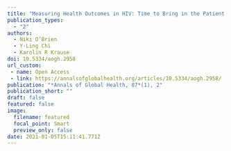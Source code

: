 ```yaml
---
title: "Measuring Health Outcomes in HIV: Time to Bring in the Patient Experience"
publication_types:
  - "2"
authors:
  - Niki O’Brien
  - Y-Ling Chi
  - Karolin R Krause
doi: 10.5334/aogh.2958
url_custom: 
 - name: Open Access
 - link: https://annalsofglobalhealth.org/articles/10.5334/aogh.2958/
publication: "*Annals of Global Health, 87*(1), 2"
publication_short: ""
draft: false
featured: false
image:
  filename: featured
  focal_point: Smart
  preview_only: false
date: 2021-01-05T15:11:41.771Z
---
```

